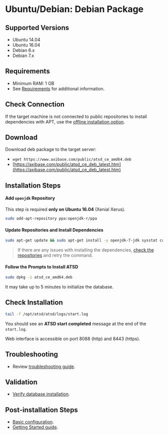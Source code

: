 # Ubuntu/Debian: Debian Package

## Supported Versions

- Ubuntu 14.04
- Ubuntu 16.04
- Debian 6.x
- Debian 7.x

## Requirements

- Minimum RAM: 1 GB 
- See [Requirements](../administration/requirements.md "ATSD Requirements") for additional information.

## Check Connection

If the target machine is not connected to public repositories to install dependencies with APT, 
use the [offline installation option](ubuntu-debian-offline.md).

## Download

Download deb package to the target server:

* `wget https://www.axibase.com/public/atsd_ce_amd64.deb`
* [https://axibase.com/public/atsd_ce_deb_latest.htm](https://axibase.com/public/atsd_ce_deb_latest.htm)

## Installation Steps

#### Add `openjdk` Repository

This step is required **only on Ubuntu 16.04** (Xenial Xerus).

```sh
sudo add-apt-repository ppa:openjdk-r/ppa  
```

#### Update Repositories and Install Dependencies

```sh
sudo apt-get update && sudo apt-get install -y openjdk-7-jdk sysstat curl hostname
```

> If there are any issues with installing the dependencies, [check the repositories](modifying-ubuntu-debian-repositories.md "Modifying Repositories") and retry the command.

#### Follow the Prompts to Install ATSD

```sh
sudo dpkg -i atsd_ce_amd64.deb
```

It may take up to 5 minutes to initialize the database.

## Check Installation

```sh
tail -f /opt/atsd/atsd/logs/start.log                           
```

You should see an **ATSD start completed** message at the end of the `start.log`.

Web interface is accessible on port 8088 (http) and 8443 (https).

## Troubleshooting

* Review [troubleshooting guide](troubleshooting.md).

## Validation

* [Verify database installation](verifying-installation.md).

## Post-installation Steps

* [Basic configuration](post-installation.md).
* [Getting Started guide](/tutorials/getting-started.md).
